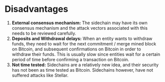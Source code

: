 # Disadvantages

1. **External consensus mechanism:** The sidechain may have its own consensus mechanism and the attack vectors associated with this needs to be reviewed carefully.
2. **Deposits and Withdrawal delays:** When an entity wants to withdraw funds, they need to wait for the next commitment / merge mined block on Bitcoin, and subsequent confirmations on Bitcoin in order to withdraw their funds. This is usually slow since entities wait for a certain period of time before confirming a transaction on Bitcoin.
3. **Not time tested:** Sidechains are a relatively new idea, and their security has not been as time tested as Bitcoin. Sidechains however, have not suffered attacks like Stellar.

